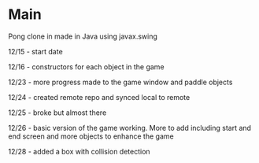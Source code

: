 # Main
Pong clone in made in Java using javax.swing


12/15 - start date

12/16 - constructors for each object in the game

12/23 - more progress made to the game window and paddle objects 

12/24 - created remote repo and synced local to remote

12/25 - broke but almost there

12/26 - basic version of the game working. More to add including start and end screen and more objects to enhance the game

12/28 - added a box with collision detection
